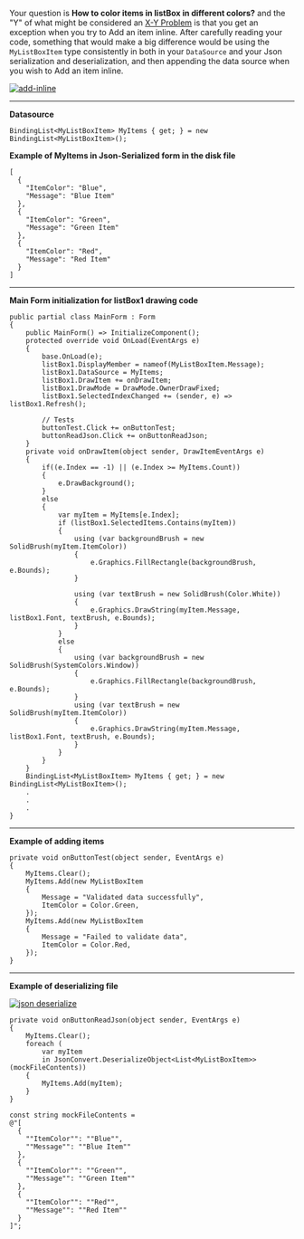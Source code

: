 Your question is **How to color items in listBox in different colors?** and the "Y" of what might be considered an [X-Y Problem](https://meta.stackexchange.com/a/66378) is that you get an exception when you try to Add an item inline. After carefully reading your code, something that would make a big difference would be using the `MyListBoxItem` type consistently in both in your `DataSource` and your Json serialization and deserialization, and then appending the data source when you wish to Add an item inline.

[![add-inline][1]][1]

***
**Datasource**

    BindingList<MyListBoxItem> MyItems { get; } = new BindingList<MyListBoxItem>();

**Example of MyItems in Json-Serialized form in the disk file**

    [
      {
        "ItemColor": "Blue",
        "Message": "Blue Item"
      },
      {
        "ItemColor": "Green",
        "Message": "Green Item"
      },
      {
        "ItemColor": "Red",
        "Message": "Red Item"
      }
    ]



***
**Main Form initialization for listBox1 drawing code**

    public partial class MainForm : Form
    {
        public MainForm() => InitializeComponent();
        protected override void OnLoad(EventArgs e)
        {
            base.OnLoad(e);
            listBox1.DisplayMember = nameof(MyListBoxItem.Message);
            listBox1.DataSource = MyItems;
            listBox1.DrawItem += onDrawItem;
            listBox1.DrawMode = DrawMode.OwnerDrawFixed;
            listBox1.SelectedIndexChanged += (sender, e) => listBox1.Refresh();

            // Tests
            buttonTest.Click += onButtonTest;
            buttonReadJson.Click += onButtonReadJson;
        }
        private void onDrawItem(object sender, DrawItemEventArgs e)
        {
            if((e.Index == -1) || (e.Index >= MyItems.Count))
            {                
                e.DrawBackground();
            }
            else
            {
                var myItem = MyItems[e.Index];
                if (listBox1.SelectedItems.Contains(myItem))
                {
                    using (var backgroundBrush = new SolidBrush(myItem.ItemColor))
                    {
                        e.Graphics.FillRectangle(backgroundBrush, e.Bounds);
                    }

                    using (var textBrush = new SolidBrush(Color.White))
                    {
                        e.Graphics.DrawString(myItem.Message, listBox1.Font, textBrush, e.Bounds);
                    }
                }
                else
                {
                    using (var backgroundBrush = new SolidBrush(SystemColors.Window))
                    {
                        e.Graphics.FillRectangle(backgroundBrush, e.Bounds);
                    }
                    using (var textBrush = new SolidBrush(myItem.ItemColor))
                    {
                        e.Graphics.DrawString(myItem.Message, listBox1.Font, textBrush, e.Bounds);
                    }
                }
            }
        }
        BindingList<MyListBoxItem> MyItems { get; } = new BindingList<MyListBoxItem>();
        .
        .
        .
    }

***
**Example of adding items**

    private void onButtonTest(object sender, EventArgs e)
    {
        MyItems.Clear();
        MyItems.Add(new MyListBoxItem
        {
            Message = "Validated data successfully",
            ItemColor = Color.Green,
        });
        MyItems.Add(new MyListBoxItem
        {
            Message = "Failed to validate data",
            ItemColor = Color.Red,
        });
    }

 ***
 **Example of deserializing file**

[![json deserialize][2]][2]

    private void onButtonReadJson(object sender, EventArgs e)
    {
        MyItems.Clear();
        foreach (
            var myItem 
            in JsonConvert.DeserializeObject<List<MyListBoxItem>>(mockFileContents))
        {
            MyItems.Add(myItem);
        }
    }

    const string mockFileContents = 
    @"[
      {
        ""ItemColor"": ""Blue"",
        ""Message"": ""Blue Item""
      },
      {
        ""ItemColor"": ""Green"",
        ""Message"": ""Green Item""
      },
      {
        ""ItemColor"": ""Red"",
        ""Message"": ""Red Item""
      }
    ]";


  [1]: https://i.stack.imgur.com/ZptG8.png
  [2]: https://i.stack.imgur.com/4H187.png